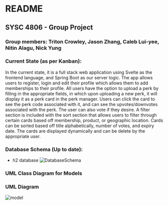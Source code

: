 # README
## SYSC 4806 - Group Project

### Group members: Triton Crowley, Jason Zhang, Caleb Lui-yee, Nitin Alagu, Nick Yung

### Current State (as per Kanban):
In the current state, it is a full stack web application using Svelte as the frontend language, and Spring Boot as our server logic. The app allows users to register, login and edit their profile which allows them to add memberships to their profile. All users have the option to upload a perk by filling in the appropriate fields, in which upon uploading a new perk, it will display it as a perk card in the perk manager. Users can click the card to see the perk code associated with it, and can see the upvotes/downvotes associated with the perk. The user can also vote if they desire. A filter section is included with the sort section that allows users to filter through certain cards based off membership, product, or geographic location. Cards can be sorted based off title alphabetically, number of votes, and expiry date. The cards are displayed dynamically and can be delete by the appropriate user.

### Database Schema (Up to date):
  - h2 database
![DatabaseSchema](https://github.com/user-attachments/assets/c25a4755-1e92-4cfe-a268-a1845dbe4568)

### UML Class Diagram for Models

### UML Diagram
![model](https://github.com/user-attachments/assets/affc2dbb-d038-42cc-afb0-4a9b498ec941)

